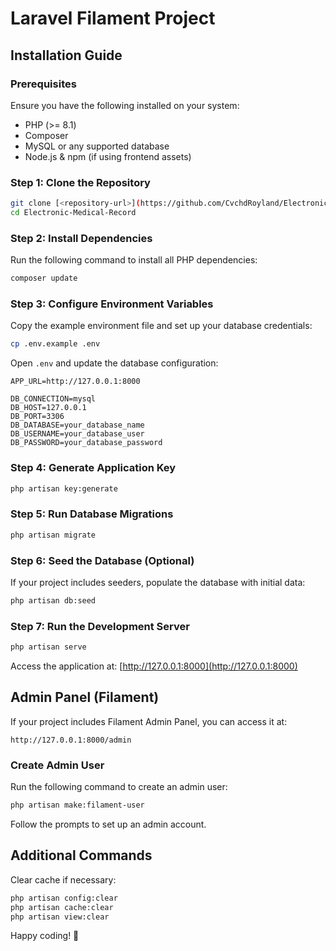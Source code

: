 # Laravel Filament Project

## Installation Guide

### Prerequisites
Ensure you have the following installed on your system:
- PHP (>= 8.1)
- Composer
- MySQL or any supported database
- Node.js & npm (if using frontend assets)

### Step 1: Clone the Repository
```sh
git clone [<repository-url>](https://github.com/CvchdRoyland/Electronic-Medical-Record.git)
cd Electronic-Medical-Record
```

### Step 2: Install Dependencies
Run the following command to install all PHP dependencies:
```sh
composer update
```

### Step 3: Configure Environment Variables
Copy the example environment file and set up your database credentials:
```sh
cp .env.example .env
```
Open `.env` and update the database configuration:
```
APP_URL=http://127.0.0.1:8000

DB_CONNECTION=mysql
DB_HOST=127.0.0.1
DB_PORT=3306
DB_DATABASE=your_database_name
DB_USERNAME=your_database_user
DB_PASSWORD=your_database_password
```

### Step 4: Generate Application Key
```sh
php artisan key:generate
```

### Step 5: Run Database Migrations
```sh
php artisan migrate
```

### Step 6: Seed the Database (Optional)
If your project includes seeders, populate the database with initial data:
```sh
php artisan db:seed
```

### Step 7: Run the Development Server
```sh
php artisan serve
```
Access the application at: [http://127.0.0.1:8000](http://127.0.0.1:8000)

## Admin Panel (Filament)
If your project includes Filament Admin Panel, you can access it at:
```
http://127.0.0.1:8000/admin
```
### Create Admin User
Run the following command to create an admin user:
```sh
php artisan make:filament-user
```
Follow the prompts to set up an admin account.

## Additional Commands
Clear cache if necessary:
```sh
php artisan config:clear
php artisan cache:clear
php artisan view:clear
```

Happy coding! 🚀

